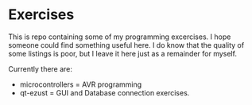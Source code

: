 # Exercises
This is repo containing some of my programming excercises.
I hope someone could find something useful here. 
I do know that the quality of some listings is poor, 
but I leave it here just as a remainder for myself.

Currently there are:

* microcontrollers = AVR programming
* qt-ezust = GUI and Database connection exercises.

